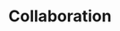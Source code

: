---
title: "Collaboration"
weight: 20
menu:
  guides:
    parent: "cloud_server"
    identifier: "cloud_collaboration"
    title: "Collaboration"
---
